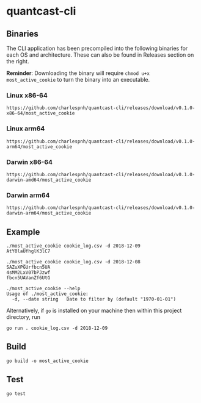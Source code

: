 # quantcast-cli

## Binaries
The CLI application has been precompiled into the following binaries for each OS and architecture. These can also be found in Releases section on the right.

**Reminder**: Downloading the binary will require ```chmod u+x most_active_cookie``` to turn the binary into an executable.

### Linux x86-64
    https://github.com/charlespnh/quantcast-cli/releases/download/v0.1.0-x86-64/most_active_cookie

### Linux arm64
    https://github.com/charlespnh/quantcast-cli/releases/download/v0.1.0-arm64/most_active_cookie

### Darwin x86-64
    https://github.com/charlespnh/quantcast-cli/releases/download/v0.1.0-darwin-amd64/most_active_cookie

### Darwin arm64
    https://github.com/charlespnh/quantcast-cli/releases/download/v0.1.0-darwin-arm64/most_active_cookie


## Example

```
./most_active_cookie cookie_log.csv -d 2018-12-09
AtY0laUfhglK3lC7
```
```
./most_active_cookie cookie_log.csv -d 2018-12-08
SAZuXPGUrfbcn5UA
4sMM2LxV07bPJzwf
fbcn5UAVanZf6UtG
```
```
./most_active_cookie --help
Usage of ./most_active_cookie:
  -d, --date string   Date to filter by (default "1970-01-01")
```

Alternatively, if ```go``` is installed on your machine then within this project directory, run
```
go run . cookie_log.csv -d 2018-12-09
```

## Build
```
go build -o most_active_cookie
```

## Test
```
go test
```